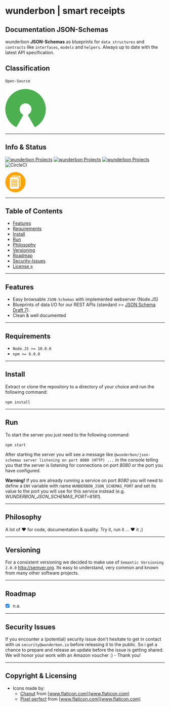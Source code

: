 # wunderbon | smart receipts

## Documentation JSON-Schemas

wunderbon **JSON-Schemas**  as blueprints for `data structures` and `contracts` like `interfaces`, `models` and `helpers`. Always up to date with the latest API specification.

## Classification

`Open-Source`

![Open-Source](docs/open-source-128x128.png)

---

## Info & Status
[![wunderbon Projects](https://img.shields.io/badge/wunderbon-Projects-green.svg?style=flat)](https://wunderbon.io/) [![wunderbon Projects](https://img.shields.io/badge/license-MIT-green?style=flat)](https://wunderbon.io/) [![wunderbon Projects](https://img.shields.io/badge/wunderbon-Open_Standard-orange?style=flat)](https://wunderbon.io/) ![CircleCI](https://img.shields.io/circleci/build/bitbucket/wunderbon/json-schemas/master)

![JSON-Schemas](docs/logo-64x64.png)

---

## Table of Contents

- [Features](#features)
- [Requirements](#requirements)
- [Install](#install)
- [Run](#run)
- [Philosophy](#philosophy)
- [Versioning](#versioning)
- [Roadmap](#roadmap)
- [Security-Issues](#security-issues)
- [License »](LICENSE)

---

## Features

 - Easy browsable `JSON-Schemas` with implemented webserver (Node.JS)
 - Blueprints of data I/O for our REST APIs (standard >= [JSON Schema Draft 7](http://json-schema.org/ "JSON Schema Draft")).
 - Clean & well documented

---

## Requirements

 - `Node.JS >= 10.0.0` 
 - `npm >= 6.0.0`

---

## Install
Extract or clone the repository to a directory of your choice and run the following command:

`npm install`

---

## Run
To start the server you just need to the following command:

`npm start`

After starting the server you will see a message like `@wunderbon/json-schemas server listening on port 8080 (HTTP) ...` in the console telling you that the server is listening for connections on port *8080* or the port you have configured.

**Warning!**
If you are already running a service on port *8080* you will need to define a `ENV` variable with name `WUNDERBON_JSON_SCHEMAS_PORT` and set its value to the port you will use for this service instead (e.g. *WUNDERBON_JSON_SCHEMAS_PORT=8181*).

---

## Philosophy

A lot of ♥ for code, documentation & quality. Try it, run it ... ♥ it ;)

---

## Versioning

For a consistent versioning we decided to make use of `Semantic Versioning 2.0.0` http://semver.org. Its easy to understand, very common and known from many other software projects.

---

## Roadmap
- [x] n.a.

---

## Security Issues

If you encounter a (potential) security issue don't hesitate to get in contact with us `security@wunderbon.io` before releasing it to the public. So i get a chance to prepare and release an update before the issue is getting shared. We will honor your work with an Amazon voucher :) - Thank you!

---

## Copyright & Licensing

- Icons made by:
  - [Chanut](https://www.flaticon.com/authors/chanut) from [www.flaticon.com](www.flaticon.com)
  - [Pixel perfect](https://www.flaticon.com/de/autoren/pixel-perfect) from [www.flaticon.com](www.flaticon.com)
